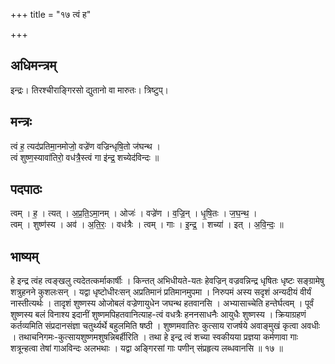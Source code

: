 +++
title = "१७ त्वं ह"

+++
## अधिमन्त्रम्
इन्द्रः। तिरश्चीराङ्गिरसो द्युतानो वा मारुतः। त्रिष्टुप्।

## मन्त्रः
त्वं ह॒ त्यद॑प्रतिमा॒नमोजो॒ वज्रे॑ण वज्रिन्धृषि॒तो ज॑घन्थ ।  
त्वं शुष्ण॒स्यावा॑तिरो॒ वध॑त्रै॒स्त्वं गा इ॑न्द्र॒ शच्येद॑विन्दः ॥

## पदपाठः
त्वम् । ह॒ । त्यत् । अ॒प्र॒ति॒ऽमा॒नम् । ओजः॑ । वज्रे॑ण । व॒ज्रि॒न् । धृ॒षि॒तः । ज॒घ॒न्थ॒ ।  
त्वम् । शुष्ण॑स्य । अव॑ । अ॒ति॒रः॒ । वध॑त्रैः । त्वम् । गाः । इ॒न्द्र॒ । शच्या॑ । इत् । अ॒वि॒न्दः॒ ॥

## भाष्यम्
हे इन्द्र त्वंह त्वङ्खलु त्यदेतत्कर्माकार्षीः । किन्तत् अभिधीयते-यतः हेवज्रिन् वज्रवन्निन्द्र धृषितः धृष्टः सङ्ग्रामेषु शत्रुहनने कुशलःसन् । यद्वा धृष्टोधीरःसन् अप्रतिमानं प्रतिमानमुपमा । निरुपमं अस्य सदृशं अन्यदीयं वीर्यं नास्तीत्यर्थः । तादृशं शुष्णस्य ओजोबलं वज्रेणायुधेन जघन्थ हतवानसि । अभ्यासाच्चेति हन्तेर्घत्वम् । पूर्वं शुष्णस्य बलं विनाश्य इदानीं शुष्णमपिहतवानित्याह-त्वं वधत्रैः हननसाधनैः आयुधैः शुष्णस्य । क्रियाग्रहणं कर्तव्यमिति संप्रदानसंज्ञा चतुर्थ्यर्थे बहुलमिति षष्ठी । शुष्णमवातिरः कुत्साय राजर्षये अवाङ्मुखं कृत्वा अवधीः । तथाचनिगमः-कुत्सायशुष्णमशुषन्निबर्हीरिति । तथा हे इन्द्र त्वं शच्या स्वकीयया प्रज्ञया कर्मणावा गाः शत्रून्हत्वा तेषां गाअविन्दः अलभथाः । यद्वा अङ्गिरसां गाः पणीन् संप्रहृत्य लब्धवानसि ॥ १७ ॥